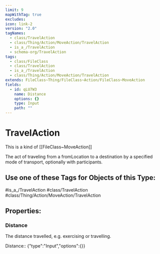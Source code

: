```yaml
---
limit: 9
mapWithTag: true
excludes: 
icon: link-2
version: "2.0"
tagNames:
  - class/TravelAction
  - class/Thing/Action/MoveAction/TravelAction
  - is_a_/TravelAction
  - schema-org/TravelAction
tags:
  - class/FileClass
  - class/TravelAction
  - is_a_/TravelAction
  - class/Thing/Action/MoveAction/TravelAction
extends: FileClass~Thing/FileClass~Action/FileClass~MoveAction
fields:
  - id: qLU7W3
    name: Distance
    options: {}
    type: Input
    path: ""
---
```


# TravelAction
This is a kind of [[FileClass~MoveAction]]

The act of traveling from a fromLocation to a destination by a specified mode of transport, optionally with participants.


## Use one of these Tags for Objects of this Type:

#is_a_/TravelAction
#class/TravelAction
#class/Thing/Action/MoveAction/TravelAction

## Properties:

### Distance
The distance travelled, e.g. exercising or travelling.

Distance:: {"type":"Input","options":{}}


